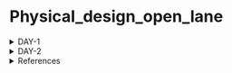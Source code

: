 # Physical_design_open_lane


<details>
<summary>DAY-1</summary>

### Introduction to package, chip, pads, core, die and IPs
This section explains about various terminology used in ASIC chip design. 

Let us consider Arduino board which is basic embedded toolkit used for embedded programming. This arduino board has a processor chip which contains multiple interfaces for various applications. 
Package refers to housing where integrated circuit is placed.
Chip is placed usually at centre of package where leads of package are connected  through thin wires.
Pads are placed to send or received signals from or to leads of package and core.
Core refers to actual circuit designed with particular components and technology process which handles the logic.
Die is base of chip on which entire integrated circuit is built and cut out off wafer.
IPs are kind of blackbox where functionality of circuit is known and not design. We usually use IPs where we reuse of existing code in the form of IPs.

### Introduction to open source ASIC design flow
At every level, from the transistor level to the architectural level, computer programmes are used to build both analog and digital electronics. These tools support chip designers from RTL to GDS.
We have tools like Openlane, Openroad as EDA tool. Process design kit is collection of files that is used to model a fabrication process for EDA tools for designing a IC. It contains design rules like DRC & LVS, device models, standard cell libraries and I/O libraries. Google joined hands with skywater to produce open source PDK in 130nm technology node.

We have following ASIC flow:

![Asic_flow](./Images/Asic_flow.png)

1. Synthesis: Converts RTL code to gate level netlist from standard cell libraries.

2. Floor & power planning: Decides partition between different system blocks and places I/O pads. We place power rails to provide power to various components of system.

3. PLacement: We place standard cells from netlist on decided floor plan.

4. Clock tree synthesis: We create a clock distribution network to deliver clock signals sequential part of system.

5. Routing: Interconnection of blocks using metal layers.

6. Final verification: We perform DRC-design rule check, Layout vs schematic check, Static timing analysis.

### Introduction to Open-lane

OpenLane is an automated RTL to GDSII flow based on several components including OpenROAD, Yosys, Magic, Netgen, CVC, SPEF-Extractor, KLayout and a number of custom scripts for design exploration and optimization. The flow performs all ASIC implementation steps from RTL all the way down to GDSII. 

![Openlane_flow](./Images/Openlane_flow.png)

### Various Open source tools in ASIC flow

RTL simulation: Iverilog & gtkwave

RTL synthesis & mapping: yosys

Floor planning : ioplacer

PLacement: OpenPD

STA: OpenSTA

clock tree synthesis: Triton CTS

Routing: TritonRoute

SPEF extraction: SPEF-extractor

DRC, GDS-II: Magic

LVS: Netgen

Circuit simulation: ngspice

### Openlane tool

We follow below steps to invoke the tool.
Go to openlane folder created in home folder.
```
make mount 
```

```
OpenLane Container (2264b12):/openlane$ ./flow.tcl -interactive
% package require openlane 0.9
```

![openlane_invoke](./Images/openlane_invoke.png)


Then prepare the design for RTl-GDS flow and run a synthesis command for picorv32a design as a sample. The picorv32a is present in design folder of openlane along with few other sample designs.
```
prep -design picorv32a
run_synthesis
```

Then we review result of synthesis flow. A folder by the name runs is created in picorv32a folder which contains folders related to ASIC flow like placement, synthesis, routing etc. We access report folder os synthesis and analyze the result as follows.

![picorv32a_dff_count](./Images/picorv32a_dff_count.png)


</details>

<details>
<summary>DAY-2</summary>

### Utilization factor and aspect ratio

Core is where actual circuit netlist is placed and die just encapsulates the core. We are interested to understand area, utilization factor and aspect ratio of core.

If we have any logical circuit, we assume it be a square based area, we try to determine the area of core where we can fit in out circuit. 

Area is simpliy the sum of product of width and height of standard cells and flip flops. 


Utilization factor is ratio of area occupied by netlist to total area of core. From this we find that, area of netlist and core is not always same. If this ratio is 1, then it is 100% utilization of core and no wastage of area.

```
Utilization factor = Area occupied by circuit / Area of core
```

Aspect ratio is ratio of height to width of core. If this ratio is 1, then is is means that core is square in shape.
```
Aspect ratio = Height of core / Width of core
```

### Concept of pre-placed cells

Let's consider that we have a circuit which performs a certain function in top level module. But, we will separate them into multiple blocks where interconnect each of them again through wires. The importance of this concept lies in the fact that we may have a functionality being implemented in multiple plcaes, we need not separately implement. We implement this block once and have multiple copies used for better & faster implementation. Some of these blocks found in market are memory, multiplexers, comparators and many more. These are called as pre-placed blocks.

![pre_placed_cells](./Images/pre_placed_cells.png)

### Decoupling capacitor

Decoupling capacitors are used to maintain stable supply to internal digita circuits. Without these, due to presence of wire resistance & inductance, the voltage represented by logic 1  or 0 might not be achieved due to noise margin of circuit. We want the voltage levels to lie within noise margin to able to distinguish between logic 1 & 0.

### Power planning

Power planning in chip design is an important aspect. Let us consider that we have circuit with on power supply. We have used decipuling capacitors for input ports to avoid destrcution of voltage levels. But is not possible to add these capacitors everywhere as it increases the size & feasible solution. Instead we increase the power supply given to chip so that particular logical part of circuit receives power from nearest power rail. Without this power planning, ground bounce where many points are discharging to single ground and voltage level of ground increases beyond noise marging causes ambiguity in logic level. Same concept applies to voltage drop where power voltage drops if many points in circuit draw power at same time.

### Pin placement
Pin placement refers to deciding input and output ports location on core. It decides delay and amount of wire requried to connect blocks. So it decides size of pins to provide power signal strength. We place these pins between space die and core border. This space does not contain any other cells of circuit.


### Floorplan of picorv32a

We perform floorplanning we use following command.
```
run_floorplan
```

![run_floorplan](./Images/run_floorplan.png)

Then we go to results folder of floorplan and open floorplan file .def in magic tool as shown below.
```
magic -T <techfile> lef read <lef_file> def read <def-file>
```

![picorv32a_floorplan](./Images/picorv32a_floorplan.png)

### Netlist binding and initial place design

After we design the system with netlist consisting of various cells, we consider these cells. These cells are taken from library where size & delay and other details associated with each cell. We take the floorplan performed in previous step for placement & routing. We place standard cells in a way similar to netlist like placing a cell closer to input port and placing another cell closer to output to have lesser delay. This is known as initial placement.


### Optimized placement using estimated wire-length and capacitance

In this stage, we estimate length & capacitance of wires to determine the optimized placement of cells. So if we have not maintained signal integrity, then we use buffers to reduce wire length and capacitance and have optimized placement.

### Placement step in openlane

Placement occurs in two stages: GLobal & detailed placement.
Global Placement: It finds optimal position for all cells which may not be legal and cells may overlap. Optimization is done through reduction of half parameter wire length.

Detailed Placement: It alters the position of cells post global placement so as to legalise them.

We peform placement in openlane as follows:
```
run_placement
```

![run_placement](./Images/run_placement.png)

![picorv32a_placement](./Images/picorv32a_placement.png)

### Cell design

Standard cell design flow involves the following:

-Inputs: PDKs, DRC & LVS rules, SPICE models, libraries, user-defined specifications.

-Design steps: Circuit design, Layout design (Art of layout Euler's path and stick diagram), Extraction of parasitics, Characterization (timing, noise, power).

-Outputs: CDL (circuit description language), LEF, GDSII, extracted SPICE netlist (.cir), timing, noise and power .lib file

### Standard cell characterisation

Standard cell characterization follows below step:

Logic (Boolean function)

Schematic (Connection pins only)

Netlist (Internal circuit made of transistors)

Netlist with parasitics

Physical Layout

Timing (Delays, hold and setup times, ...)

Power

Noise

We use software called GUNA to perform above characterization steps.

### Timing characterization parameters

We have timing threshold definitions as follows:

slew_low_rise_thr	20% value

slew_high_rise_thr	80% value

slew_low_fall_thr	20% value

slew_high_fall_thr	80% value

in_rise_thr	        50% value

in_fall_thr	        50% value

out_rise_thr	        50% value

out_fall_thr	        50% value


Propogation delay: Time difference between input waveform & output waveform crossing 50% of reference value.
Poor choice of threshold value can lead to negative delays.



</details>



<details>
<summary>References</summary>

https://github.com/kunalg123/

https://openlane.readthedocs.io/en/latest/getting_started/installation/installation_ubuntu.html#installation-of-required-packages

https://github.com/The-OpenROAD-Project/OpenLane

https://vsdiat.com/

https://github.com/Devipriya1921/Physical_Design_Using_OpenLANE_Sky130

</details>
